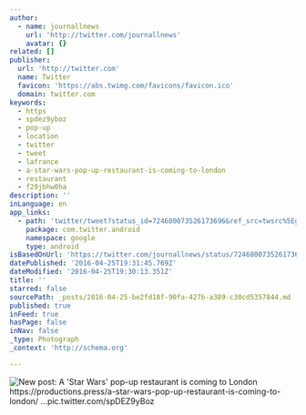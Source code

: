 ```yaml
---
author:
  - name: journallnews
    url: 'http://twitter.com/journallnews'
    avatar: {}
related: []
publisher:
  url: 'http://twitter.com'
  name: Twitter
  favicon: 'https://abs.twimg.com/favicons/favicon.ico'
  domain: twitter.com
keywords:
  - https
  - spdez9yboz
  - pop-up
  - location
  - twitter
  - tweet
  - lafrance
  - a-star-wars-pop-up-restaurant-is-coming-to-london
  - restaurant
  - f29jbhw0ha
description: ''
inLanguage: en
app_links:
  - path: 'twitter/tweet?status_id=724680073526173696&ref_src=twsrc%5Egoogle%7Ctwcamp%5Eandroidseo%7Ctwgr%5Estatus%7Ctwterm%5E724680073526173696'
    package: com.twitter.android
    namespace: google
    type: android
isBasedOnUrl: 'https://twitter.com/journallnews/status/724680073526173696'
datePublished: '2016-04-25T19:31:45.769Z'
dateModified: '2016-04-25T19:30:13.351Z'
title: ''
starred: false
sourcePath: _posts/2016-04-25-be2fd18f-90fa-427b-a389-c30cd5357844.md
published: true
inFeed: true
hasPage: false
inNav: false
_type: Photograph
_context: 'http://schema.org'

---
```

![New post: A 'Star Wars' pop-up restaurant is coming to London https://productions.press/a-star-wars-pop-up-restaurant-is-coming-to-london/ ...pic.twitter.com/spDEZ9yBoz](https://pbs.twimg.com/media/Cg6Ur62U8AI4DIX.jpg:large)